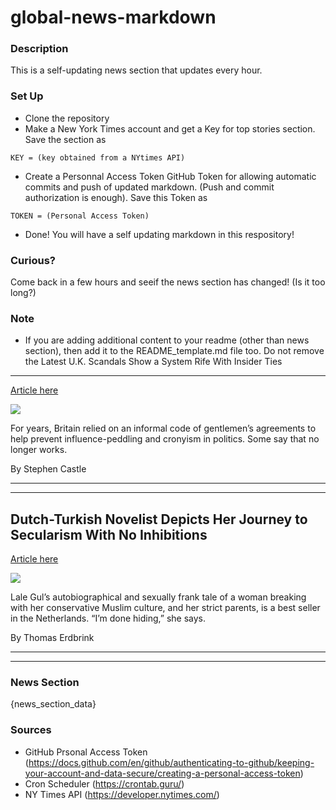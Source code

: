 # global-news-markdown

### Description 
This is a self-updating news section that updates every hour.

### Set Up 
* Clone the repository
* Make a New York Times account and get a Key for top stories section. Save the section as 
 ```
 KEY = (key obtained from a NYtimes API)
 ```
*  Create a Personnal Access Token GitHub Token for allowing automatic commits and push of updated markdown. (Push and commit authorization is enough). Save this Token as 
```
TOKEN = (Personal Access Token)
```
* Done! You will have a self updating markdown in this respository!

### Curious?
Come back in a few hours and seeif the news section has changed! (Is it too long?)

### Note
* If you are adding additional content to your readme (other than news section), then add it to the README_template.md file too. Do not remove the Latest U.K. Scandals Show a System Rife With Insider Ties
---------------------------------------------------------

[Article here](https://www.nytimes.com/2021/08/13/world/europe/uk-boris-johnson-cameron.html)

[![](https://static01.nyt.com/images/2021/08/11/world/11uk-donors1/merlin_165358419_4bf5b806-c94f-4d6c-8ed2-3754f9f14a6d-superJumbo.jpg)](https://www.nytimes.com/2021/08/13/world/europe/uk-boris-johnson-cameron.html)

For years, Britain relied on an informal code of gentlemen’s agreements to help prevent influence-peddling and cronyism in politics. Some say that no longer works.

By Stephen Castle

* * *

* * *

Dutch-Turkish Novelist Depicts Her Journey to Secularism With No Inhibitions
----------------------------------------------------------------------------

[Article here](https://www.nytimes.com/2021/08/13/world/europe/netherlands-dutch-turkish-novelist.html)

[![](https://static01.nyt.com/images/2021/07/22/world/00SaturdayProfile-LaleGul-01/merlin_190119969_e492425c-6f57-4540-bdbf-da830b88a944-superJumbo.jpg)](https://www.nytimes.com/2021/08/13/world/europe/netherlands-dutch-turkish-novelist.html)

Lale Gul’s autobiographical and sexually frank tale of a woman breaking with her conservative Muslim culture, and her strict parents, is a best seller in the Netherlands. “I’m done hiding,” she says.

By Thomas Erdbrink

* * *

* * *

### News Section 
{news_section_data}


### Sources 
* GitHub Prsonal Access Token (https://docs.github.com/en/github/authenticating-to-github/keeping-your-account-and-data-secure/creating-a-personal-access-token)
* Cron Scheduler (https://crontab.guru/)
* NY Times API (https://developer.nytimes.com/)
